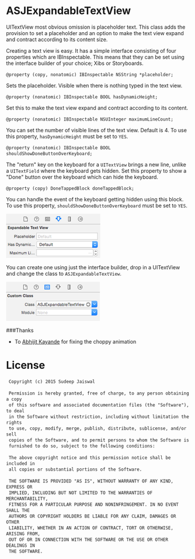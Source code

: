 # ASJExpandableTextView
UITextView most obvious omission is placeholder text. This class adds the provision to set a placeholder and an option to make the text view expand and contract according to its content size.

Creating a text view is easy. It has a simple interface consisting of four properties which are IBInspectable. This means that they can be set using the interface builder of your choice; Xibs or Storyboards.

```
@property (copy, nonatomic) IBInspectable NSString *placeholder;
```
Sets the placeholder. Visible when there is nothing typed in the text view.

```
@property (nonatomic) IBInspectable BOOL hasDynamicHeight;
```
Set this to make the text view expand and contract according to its content.

```
@property (nonatomic) IBInspectable NSUInteger maximumLineCount;
```
You can set the number of visible lines of the text view. Default is 4. To use this property, `hasDynamicHeight` must be set to `YES`.

```
@property (nonatomic) IBInspectable BOOL shouldShowDoneButtonOverKeyboard;
```
The "return" key on the keyboard for a `UITextView` brings a new line, unlike a `UITextField` where the keyboard gets hidden. Set this property to show a "Done" button over the keyboard which can hide the keyboard.

```
@property (copy) DoneTappedBlock doneTappedBlock;
```
You can handle the event of the keyboard getting hidden using this block. To use this property, `shouldShowDoneButtonOverKeyboard` must be set to `YES`.

![alt tag](Images/IBInspectable.png)

You can create one using just the interface builder, drop in a UITextView and change the class to `ASJExpandableTextView`.

![alt tag](Images/CustomClass.png)

###Thanks

- To [Abhijit Kayande](https://github.com/Abhijit-Kayande) for fixing the choppy animation

# License

```
 Copyright (c) 2015 Sudeep Jaiswal

 Permission is hereby granted, free of charge, to any person obtaining a copy
 of this software and associated documentation files (the "Software"), to deal
 in the Software without restriction, including without limitation the rights
 to use, copy, modify, merge, publish, distribute, sublicense, and/or sell
 copies of the Software, and to permit persons to whom the Software is
 furnished to do so, subject to the following conditions:
 
 The above copyright notice and this permission notice shall be included in
 all copies or substantial portions of the Software.
 
 THE SOFTWARE IS PROVIDED "AS IS", WITHOUT WARRANTY OF ANY KIND, EXPRESS OR
 IMPLIED, INCLUDING BUT NOT LIMITED TO THE WARRANTIES OF MERCHANTABILITY,
 FITNESS FOR A PARTICULAR PURPOSE AND NONINFRINGEMENT. IN NO EVENT SHALL THE
 AUTHORS OR COPYRIGHT HOLDERS BE LIABLE FOR ANY CLAIM, DAMAGES OR OTHER
 LIABILITY, WHETHER IN AN ACTION OF CONTRACT, TORT OR OTHERWISE, ARISING FROM,
 OUT OF OR IN CONNECTION WITH THE SOFTWARE OR THE USE OR OTHER DEALINGS IN
 THE SOFTWARE.
```
